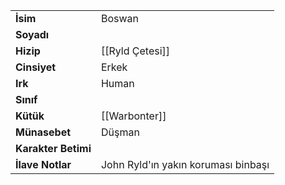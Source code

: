 |  |  |  
|---|---|  
| **İsim** | Boswan|  
| **Soyadı** | |  
| **Hizip** | [[Ryld Çetesi]]|  
| **Cinsiyet** | Erkek|  
| **Irk** | Human|  
| **Sınıf** | |  
| **Kütük** | [[Warbonter]]|  
| **Münasebet** | Düşman|  
| **Karakter Betimi** | |  
| **İlave Notlar** | John Ryld'ın yakın koruması binbaşı|  
